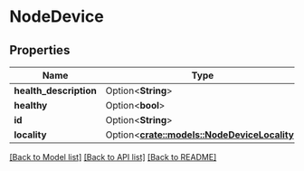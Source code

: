 # NodeDevice

## Properties

Name | Type | Description | Notes
------------ | ------------- | ------------- | -------------
**health_description** | Option<**String**> |  | [optional]
**healthy** | Option<**bool**> |  | [optional]
**id** | Option<**String**> |  | [optional]
**locality** | Option<[**crate::models::NodeDeviceLocality**](NodeDeviceLocality.md)> |  | [optional]

[[Back to Model list]](../README.md#documentation-for-models) [[Back to API list]](../README.md#documentation-for-api-endpoints) [[Back to README]](../README.md)


